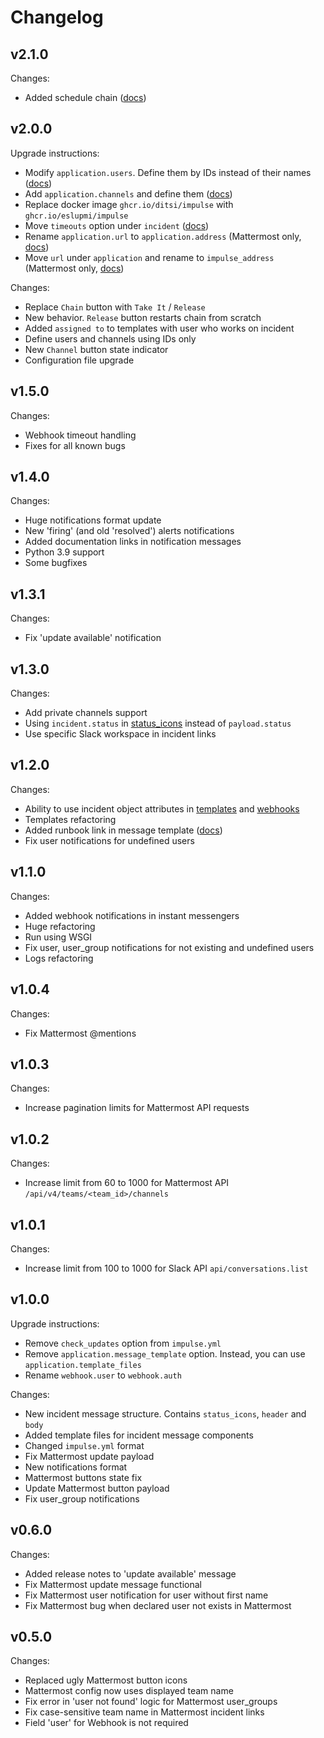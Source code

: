 # Changelog

## v2.1.0
Changes:
- Added schedule chain ([docs](https://docs.impulse.bot/latest/config_file/#schedule-chain))

## v2.0.0
Upgrade instructions:
- Modify `application.users`. Define them by IDs instead of their names ([docs](https://docs.impulse.bot/latest/config_file/#users))
- Add `application.channels` and define them ([docs](https://docs.impulse.bot/latest/config_file/#channels))
- Replace docker image `ghcr.io/ditsi/impulse` with `ghcr.io/eslupmi/impulse`
- Move `timeouts` option under `incident` ([docs](https://docs.impulse.bot/latest/config_file/#all-options))
- Rename `application.url` to `application.address`  (Mattermost only, [docs](https://docs.impulse.bot/latest/config_file/#all-options))
- Move `url` under `application` and rename to `impulse_address` (Mattermost only, [docs](https://docs.impulse.bot/latest/config_file/#all-options))

Changes:
- Replace `Chain` button with `Take It` / `Release`
- New behavior. `Release` button restarts chain from scratch
- Added `assigned to` to templates with user who works on incident
- Define users and channels using IDs only
- New `Channel` button state indicator
- Configuration file upgrade

## v1.5.0
Changes:
- Webhook timeout handling
- Fixes for all known bugs

## v1.4.0
Changes:
- Huge notifications format update
- New 'firing' (and old 'resolved') alerts notifications
- Added documentation links in notification messages
- Python 3.9 support
- Some bugfixes

## v1.3.1
Changes:
- Fix 'update available' notification

## v1.3.0
Changes:
- Add private channels support
- Using `incident.status` in [status_icons](https://github.com/eslupmi/impulse/blob/main/templates/slack_status_icons.j2) instead of `payload.status` 
- Use specific Slack workspace in incident links

## v1.2.0
Changes:
- Ability to use incident object attributes in [templates](https://docs.impulse.bot/latest/templates/) and [webhooks](https://docs.impulse.bot/latest/webhooks/)
- Templates refactoring
- Added runbook link in message template ([docs](https://docs.impulse.bot/latest/templates/#source-and-runbook-links))
- Fix user notifications for undefined users

## v1.1.0
Changes:
- Added webhook notifications in instant messengers
- Huge refactoring
- Run using WSGI
- Fix user, user_group notifications for not existing and undefined users
- Logs refactoring

## v1.0.4
Changes:
- Fix Mattermost @mentions

## v1.0.3
Changes:
- Increase pagination limits for Mattermost API requests

## v1.0.2
Changes:
- Increase limit from 60 to 1000 for Mattermost API `/api/v4/teams/<team_id>/channels`

## v1.0.1
Changes:
- Increase limit from 100 to 1000 for Slack API `api/conversations.list`

## v1.0.0
Upgrade instructions:
- Remove `check_updates` option from `impulse.yml`
- Remove `application.message_template` option. Instead, you can use `application.template_files`
- Rename `webhook.user` to `webhook.auth`

Changes:
- New incident message structure. Contains `status_icons`, `header` and `body`
- Added template files for incident message components
- Changed `impulse.yml` format
- Fix Mattermost update payload
- New notifications format
- Mattermost buttons state fix
- Update Mattermost button payload
- Fix user_group notifications

## v0.6.0
Changes:
- Added release notes to 'update available' message
- Fix Mattermost update message functional
- Fix Mattermost user notification for user without first name
- Fix Mattermost bug when declared user not exists in Mattermost 

## v0.5.0
Changes:
- Replaced ugly Mattermost button icons
- Mattermost config now uses displayed team name
- Fix error in 'user not found' logic for Mattermost user_groups
- Fix case-sensitive team name in Mattermost incident links
- Field 'user' for Webhook is not required
